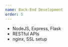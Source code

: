 ```yaml
---
name: Back-End Development
order: 5
---
```

- NodeJS, Express, Flask
- RESTful APIs
- nginx, SSL setup
